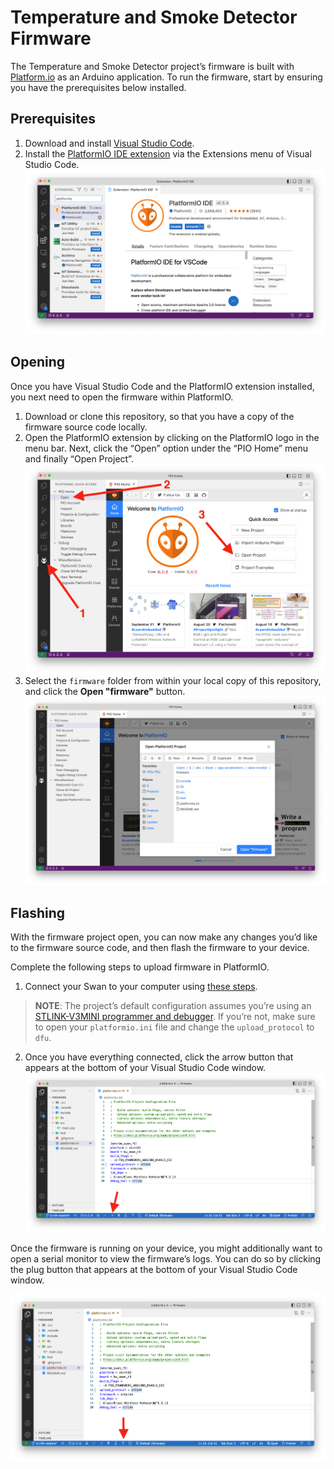 # Temperature and Smoke Detector Firmware

The Temperature and Smoke Detector project’s firmware is built with [Platform.io](https://platformio.org/) 
as an Arduino application. To run the firmware, start by ensuring you have 
the prerequisites below installed.

## Prerequisites

1. Download and install [Visual Studio Code](https://code.visualstudio.com/).
1. Install the [PlatformIO IDE extension](https://marketplace.visualstudio.com/items?itemName=platformio.platformio-ide)
via the Extensions menu of Visual Studio Code.
![Visual Studio Code extensions menu with a search of "platformio"](../images/platformio-extension.png)

## Opening

Once you have Visual Studio Code and the PlatformIO extension installed, you next need
to open the firmware within PlatformIO.

1. Download or clone this repository, so that you have a copy of the firmware source
code locally.
1. Open the PlatformIO extension by clicking on the PlatformIO logo in the menu bar. Next,
click the “Open” option under the “PIO Home” menu  and finally “Open Project”.
![Instructions on how to open a project in PlatformIO](../images/platformio-open-project.png)
1. Select the `firmware` folder from within your local copy of this repository,
and click the **Open "firmware"** button.
![How to open the firmware folder in PlatformIO](../images/platformio-open-firmware.png)

## Flashing

With the firmware project open, you can now make any changes you’d like to the firmware
source code, and then flash the firmware to your device.

Complete the following steps to upload firmware in PlatformIO.

1. Connect your Swan to your computer using [these steps](https://dev.blues.io/feather-mcus/swan/using-platformio-with-swan).

> **NOTE**: The project’s default configuration assumes you’re using an
[STLINK-V3MINI programmer and debugger](https://shop.blues.io/products/stlink-v3mini).
If you’re not, make sure to open your `platformio.ini` file and change the `upload_protocol`
to `dfu`.

2. Once you have everything connected, click the arrow button that appears at the
bottom of your Visual Studio Code window.
![Uploading firmware in PlatformIO](../images/platformio-upload.png)

Once the firmware is running on your device, you might additionally want to open a serial
monitor to view the firmware’s logs. You can do so by clicking the plug button that appears
at the bottom of your Visual Studio Code window.

![Opening a serial monitor in PlatformIO](../images/platformio-serial-monitor.png)

